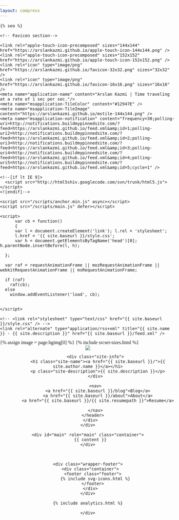 ```yaml
---
layout: compress
---
```


<!DOCTYPE html>
<html>
  <head>
  <style>
    .navigation li,
    .contact-list li {
    padding: 0 0 1rem;
    }
    html,
body,
div,
h1,
h3,
h6,
p,
a,
em,
img,
article,
header,
nav {
  margin: 0;
  padding: 0;
  border: 0;
  font-size: 100%;
  font: inherit;
  vertical-align: baseline;
}

article,
header,
nav {
  display: block;
}

body {
  line-height: 1;
}

*,
*:before,
*:after {
  -moz-box-sizing: border-box;
  -webkit-box-sizing: border-box;
  box-sizing: border-box;
}

html {
  font-size: 100%;
}

body {
  background: #fff;
  font: 18px/1.4 Helvetica, Arial, sans-serif;
  color: #333;
}

.container {
  margin: 0 auto;
  max-width: 740px;
  padding: 0 10px;
  width: 100%;
}

h1,
h3,
h6 {
  font-family: "Helvetica Neue", Helvetica, Arial, sans-serif;
  color: #333;
  font-weight: bold;
  line-height: 1.7;
  margin: 1em 0 15px;
  padding: 0;
}

@media screen and (max-width: 640px) {
  h1,
  h3,
  h6 {
    line-height: 1.4;
  }
}

h1 {
  font-size: 30px;
  color: #1DACD6;
}

h1 a {
  color: inherit;
}

h3 {
  font-size: 20px;
  color: #007BA7;
}

h6 {
  font-size: 14px;
  color: #ccc;
}

p {
  margin: 15px 0;
}

a {
  color: #4183C4;
  text-decoration: none;
}

em {
  font-style: italic;
}

img {
  max-width: 100%;
}

.date {
  font-style: italic;
  color: #666;
}

.clearfix:before,
.clearfix:after {
  content: " ";
  display: table;
}

.clearfix:after {
  clear: both;
}

.wrapper-masthead {
  margin-bottom: 50px;
}

.masthead {
  padding: 20px 0;
  border-bottom: 1px solid #eee;
}

@media screen and (max-width: 640px) {
  .masthead {
    text-align: center;
  }
}

.site-avatar {
  float: left;
  width: 70px;
  height: 70px;
  margin-right: 15px;
}

@media screen and (max-width: 640px) {
  .site-avatar {
    float: none;
    display: block;
    margin: 0 auto;
  }
}

.site-avatar img {
  border-radius: 5px;
}

.site-info {
  float: left;
}

@media screen and (max-width: 640px) {
  .site-info {
    float: none;
    display: block;
    margin: 0 auto;
  }
}

.site-name {
  margin: 0;
  color: #333;
  font-family: "Helvetica Neue", Helvetica, Arial, sans-serif;
  font-weight: 300;
  font-size: 28px;
  letter-spacing: 1px;
}

.site-description {
  margin: -5px 0 0 0;
  color: #666;
  font-size: 16px;
}

@media screen and (max-width: 640px) {
  .site-description {
    margin: 3px 0;
  }
}

nav {
  float: right;
  margin-top: 23px;
  font-family: "Helvetica Neue", Helvetica, Arial, sans-serif;
  font-size: 18px;
}

@media screen and (max-width: 640px) {
  nav {
    float: none;
    margin-top: 9px;
    display: block;
    font-size: 16px;
  }
}

nav a {
  margin-left: 20px;
  color: #333;
  text-align: right;
  font-weight: 300;
  letter-spacing: 1px;
}

@media screen and (max-width: 640px) {
  nav a {
    margin: 0 10px;
    color: #4183C4;
  }
}

#page-wrap {
  position: relative;
  z-index: 2;
  width: 80%;
  margin-left: 10%;
  margin-right: 10%;
  background: white;
}

#bg {
  position: fixed;
  top: -50%;
  left: -50%;
  width: 200%;
  height: 200%;
}

#bg img {
  position: absolute;
  top: 0;
  left: 0;
  right: 0;
  bottom: 0;
  margin: auto;
  min-width: 50%;
  min-height: 50%;
}
    </style>

    {% seo %}
    
    <!-- Favicon section-->
    
    <link rel="apple-touch-icon-precomposed" sizes="144x144" href="https://arslankazmi.github.io/apple-touch-icon-144x144.png" />
    <link rel="apple-touch-icon-precomposed" sizes="152x152" href="https://arslankazmi.github.io/apple-touch-icon-152x152.png" />
    <link rel="icon" type="image/png" href="https://arslankazmi.github.io/favicon-32x32.png" sizes="32x32" />
    <link rel="icon" type="image/png" href="https://arslankazmi.github.io/favicon-16x16.png" sizes="16x16" />
    <meta name="application-name" content="Arslan Kazmi | Time traveling at a rate of 1 sec per sec."/>
    <meta name="msapplication-TileColor" content="#12947E" />
    <meta name="msapplication-TileImage" content="https://arslankazmi.github.io/mstile-144x144.png" />
    <meta name="msapplication-notification" content="frequency=30;polling-uri=http://notifications.buildmypinnedsite.com/?feed=https://arslankazmi.github.io/feed.xml&amp;id=1;polling-uri2=http://notifications.buildmypinnedsite.com/?feed=https://arslankazmi.github.io/feed.xml&amp;id=2;polling-uri3=http://notifications.buildmypinnedsite.com/?feed=https://arslankazmi.github.io/feed.xml&amp;id=3;polling-uri4=http://notifications.buildmypinnedsite.com/?feed=https://arslankazmi.github.io/feed.xml&amp;id=4;polling-uri5=http://notifications.buildmypinnedsite.com/?feed=https://arslankazmi.github.io/feed.xml&amp;id=5;cycle=1" />

    <!--[if lt IE 9]>
      <script src="http://html5shiv.googlecode.com/svn/trunk/html5.js"></script>
    <![endif]-->

    <script src="/scripts/anchor.min.js" async></script>
    <script src="/scripts/main.js" defer></script>
    
    <script>
          var cb = function() 
          {
          var l = document.createElement('link'); l.rel = 'stylesheet';
          l.href = '{{ site.baseurl }}/style.css';
          var h = document.getElementsByTagName('head')[0]; h.parentNode.insertBefore(l, h);
            
      };

      var raf = requestAnimationFrame || mozRequestAnimationFrame || webkitRequestAnimationFrame || msRequestAnimationFrame;

      if (raf) 
        raf(cb);
      else 
        window.addEventListener('load', cb);


    </script>
    
    <!-- <link rel="stylesheet" type="text/css" href="{{ site.baseurl }}/style.css" /> -->
    <link rel="alternate" type="application/rss+xml" title="{{ site.name }} - {{ site.description }}" href="{{ site.baseurl }}/feed.xml" />


    
  </head>


  <body>
  <div id="bg">
     {% assign image = page.bgimg[0] %}
     {% include srcset-sizes.html %}
  </div>
  <div id="page-wrap">
    <div class="wrapper-masthead">
      <div class="container">
        <header class="masthead clearfix">
          <a href="{{ site.baseurl }}/" class="site-avatar"><img src="{{ site.avatar }}" /></a>

          <div class="site-info">
            <h1 class="site-name"><a href="{{ site.baseurl }}/">{{ site.author.name }}</a></h1>
            <p class="site-description">{{ site.description }}</p>
          </div>

          <nav>
            <a href="{{ site.baseurl }}/blog">Blog</a>
            <a href="{{ site.baseurl }}/about">About</a>
            <a href="{{ site.baseurl }}/{{ site.resumepath }}">Resume</a>
            
          </nav>
        </header>
      </div>
    </div>
  
    <div id="main" role="main" class="container">
      {{ content }}
    </div>

  

    <div class="wrapper-footer">
      <div class="container">
        <footer class="footer">
          {% include svg-icons.html %}
        </footer>
      </div>
    </div>

    {% include analytics.html %}
    
    </div>
    
  </body>
</html>
